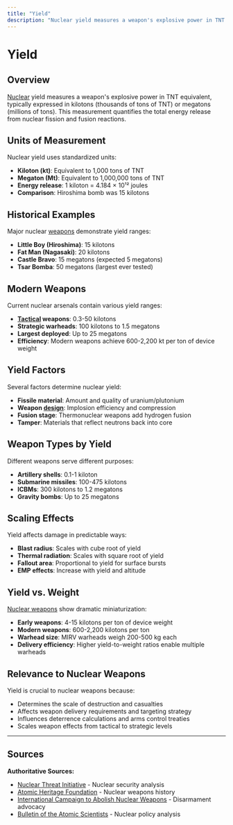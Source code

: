 ```yaml
---
title: "Yield"
description: "Nuclear yield measures a weapon's explosive power in TNT equivalent, typically expressed in kilotons (thousands of tons of TNT) or megatons (millions of tons)."
---
```


# Yield

## Overview

[Nuclear](/terms/nuclear-effects/yield-comparison) yield measures a weapon's explosive power in TNT equivalent, typically expressed in kilotons (thousands of tons of TNT) or megatons (millions of tons). This measurement quantifies the total energy release from nuclear fission and fusion reactions.

## Units of Measurement

Nuclear yield uses standardized units:
- **Kiloton (kt)**: Equivalent to 1,000 tons of TNT
- **Megaton (Mt)**: Equivalent to 1,000,000 tons of TNT
- **Energy release**: 1 kiloton = 4.184 × 10¹² joules
- **Comparison**: Hiroshima bomb was 15 kilotons

## Historical Examples

Major nuclear [weapons](/history/nuclear-programs/nuclear-weapons-by-country) demonstrate yield ranges:
- **Little Boy (Hiroshima)**: 15 kilotons
- **Fat Man (Nagasaki)**: 20 kilotons
- **Castle Bravo**: 15 megatons (expected 5 megatons)
- **Tsar Bomba**: 50 megatons (largest ever tested)

## Modern Weapons

Current nuclear arsenals contain various yield ranges:
- **[Tactical](/terms/weapons-delivery/tactical-nuclear-weapons) weapons**: 0.3-50 kilotons
- **Strategic warheads**: 100 kilotons to 1.5 megatons
- **Largest deployed**: Up to 25 megatons
- **Efficiency**: Modern weapons achieve 600-2,200 kt per ton of device weight

## Yield Factors

Several factors determine nuclear yield:
- **Fissile material**: Amount and quality of uranium/plutonium
- **Weapon [design](/history/weapons-technology/nuclear-weapons-design)**: Implosion efficiency and compression
- **Fusion stage**: Thermonuclear weapons add hydrogen fusion
- **Tamper**: Materials that reflect neutrons back into core

## Weapon Types by Yield

Different weapons serve different purposes:
- **Artillery shells**: 0.1-1 kiloton
- **Submarine missiles**: 100-475 kilotons
- **ICBMs**: 300 kilotons to 1.2 megatons
- **Gravity bombs**: Up to 25 megatons

## Scaling Effects

Yield affects damage in predictable ways:
- **Blast radius**: Scales with cube root of yield
- **Thermal radiation**: Scales with square root of yield
- **Fallout area**: Proportional to yield for surface bursts
- **EMP effects**: Increase with yield and altitude

## Yield vs. Weight

[Nuclear weapons](/history/modern-developments/nuclear-weapons-free-zones) show dramatic miniaturization:
- **Early weapons**: 4-15 kilotons per ton of device weight
- **Modern weapons**: 600-2,200 kilotons per ton
- **Warhead size**: MIRV warheads weigh 200-500 kg each
- **Delivery efficiency**: Higher yield-to-weight ratios enable multiple warheads

## Relevance to Nuclear Weapons

Yield is crucial to nuclear weapons because:
- Determines the scale of destruction and casualties
- Affects weapon delivery requirements and targeting strategy
- Influences deterrence calculations and arms control treaties
- Scales weapon effects from tactical to strategic levels

---

## Sources

**Authoritative Sources:**

- [Nuclear Threat Initiative](https://www.nti.org) - Nuclear security analysis
- [Atomic Heritage Foundation](https://www.atomicheritage.org) - Nuclear weapons history
- [International Campaign to Abolish Nuclear Weapons](https://www.icanw.org) - Disarmament advocacy
- [Bulletin of the Atomic Scientists](https://thebulletin.org) - Nuclear policy analysis
